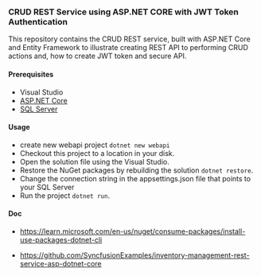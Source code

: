 ### CRUD REST Service using ASP.NET CORE with JWT Token Authentication

This repository contains the CRUD REST service, built with ASP.NET Core and Entity Framework to illustrate creating REST API to performing CRUD actions and, how to create JWT token and secure API.

#### Prerequisites

- Visual Studio
- [ASP.NET Core](https://dotnet.microsoft.com/en-us/download)
- [SQL Server](https://www.microsoft.com/en-us/sql-server/sql-server-downloads)

#### Usage

- create new webapi project `dotnet new webapi`
- Checkout this project to a location in your disk.
- Open the solution file using the Visual Studio.
- Restore the NuGet packages by rebuilding the solution `dotnet restore`.
- Change the connection string in the appsettings.json file that points to your SQL Server
- Run the project `dotnet run`.

#### Doc

- https://learn.microsoft.com/en-us/nuget/consume-packages/install-use-packages-dotnet-cli

- https://github.com/SyncfusionExamples/inventory-management-rest-service-asp-dotnet-core
